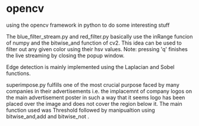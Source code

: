 # opencv
using the opencv framework in python to do some interesting stuff


The blue_filter_stream.py and red_filter.py basically use the inRange funcion of numpy and the bitwise_and function of cv2. This idea can be used to filter out any given color using their hsv values. Note: pressing 'q' finishes the live streaming by closing the popup window.

Edge detection is mainly implemented using the Laplacian and Sobel functions.

superimpose.py fulfills one of the most crucial purpose faced by many companies in their advertisements i.e. the implacemnt of company logos on the main advertisement poster in such a way that it seems logo has been placed over the image and does not cover the region below it. The main function used was Threshold followed by manipualtion using bitwise_and,add and bitwise_not .
